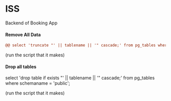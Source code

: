 # ISS
Backend of Booking App


#### Remove All Data

```diff
@@ select 'truncate "' || tablename || '" cascade;' from pg_tables where schemaname = 'public';@@
```


(run the script that it makes)


#### Drop all tables

select 'drop table if exists "' || tablename || '" cascade;' 
  from pg_tables
 where schemaname = 'public';

(run the script that it makes)
